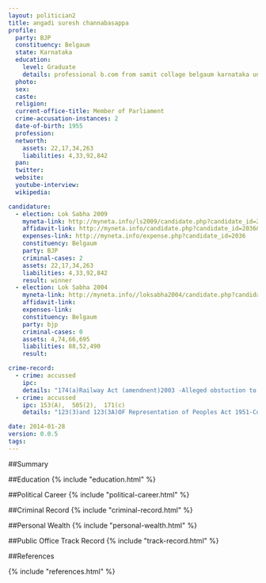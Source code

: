 ```yaml
---
layout: politician2
title: angadi suresh channabasappa
profile: 
  party: BJP
  constituency: Belgaum
  state: Karnataka
  education: 
    level: Graduate
    details: professional b.com from samit collage belgaum karnataka univeristy dharwad in 1980 & llb from r.l law collage belgaum karnataka university dharwad in 1984
  photo: 
  sex: 
  caste: 
  religion: 
  current-office-title: Member of Parliament
  crime-accusation-instances: 2
  date-of-birth: 1955
  profession: 
  networth: 
    assets: 22,17,34,263
    liabilities: 4,33,92,842
  pan: 
  twitter: 
  website: 
  youtube-interview: 
  wikipedia: 

candidature: 
  - election: Lok Sabha 2009
    myneta-link: http://myneta.info/ls2009/candidate.php?candidate_id=2036
    affidavit-link: http://myneta.info/candidate.php?candidate_id=2036&scan=original
    expenses-link: http://myneta.info/expense.php?candidate_id=2036
    constituency: Belgaum 
    party: BJP
    criminal-cases: 2
    assets: 22,17,34,263
    liabilities: 4,33,92,842
    result: winner 
  - election: Lok Sabha 2004
    myneta-link: http://myneta.info//loksabha2004/candidate.php?candidate_id=1661
    affidavit-link: 
    expenses-link: 
    constituency: Belgaum 
    party: bjp
    criminal-cases: 0
    assets: 4,74,66,695
    liabilities: 88,52,490
    result:  

crime-record: 
  - crime: accussed
    ipc: 
    details: "174(a)Railway Act (amendnent)2003 -Alleged obstuction to the train movement.J.M.F.C.4th court,Belagam.C.C.no.338/07 Date;20-02-2007" 
  - crime: accussed
    ipc: 153(A),  505(2),  171(c)
    details: "123(3)and 123(3A)OF Representation of Peoples Act 1951-Cognizance not taken.prl C.J.(Sr.Dn.)andC.J.M.Court Belagam Market P.S.Cr.no.89/09" 

date: 2014-01-28
version: 0.0.5
tags: 
---
```

##Summary


##Education
{% include "education.html" %}


##Political Career
{% include "political-career.html" %}


##Criminal Record
{% include "criminal-record.html" %}


##Personal Wealth
{% include "personal-wealth.html" %}


##Public Office Track Record
{% include "track-record.html" %}


##References


{% include "references.html" %}